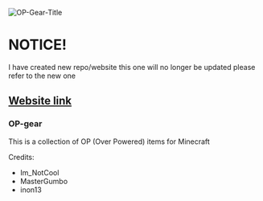 ![OP-Gear-Title](https://github.com/user-attachments/assets/9a309fc4-b76c-483b-b432-4a0f65ab9f18)

# NOTICE!
I have created new repo/website this one will no longer be updated please refer to the new one

## [Website link](https://fir15playz.github.io/Cools-OP-Gear/)

### OP-gear
This is a collection of OP (Over Powered) items for Minecraft

Credits:
- Im_NotCool
- MasterGumbo
- inon13
